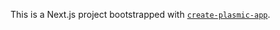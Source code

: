 This is a Next.js project bootstrapped with [`create-plasmic-app`](https://www.npmjs.com/package/create-plasmic-app).
